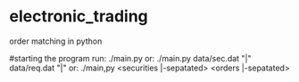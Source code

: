 # electronic_trading
order matching in python

#starting the program
run: ./main.py
or:  ./main.py data/sec.dat "|" data/req.dat "|"
or: ./main,py <securities |-sepatated> <orders |-sepatated>

